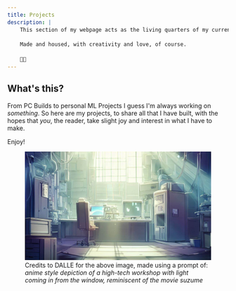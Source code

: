 ```yaml
---
title: Projects
description: | 
    This section of my webpage acts as the living quarters of my current and past projects.

    Made and housed, with creativity and love, of course.

    💞💡
---
```


## What's this?

From PC Builds to personal ML Projects I guess I'm always working on *something*. So here are my projects, to share all that I have built, with the hopes that *you*, the reader, take slight joy and interest in what I have to make.

Enjoy!

<figure>
    <img src="dalle-workshop.jpg">
    <figcaption>
        Credits to DALLE for the above image, made using a prompt of: <i>anime style depiction of a high-tech workshop with light coming in from the window, reminiscent of the movie suzume</i>
    </figcaption>
</figure>